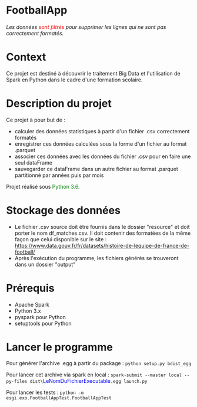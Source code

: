 # FootballApp

###### Les données <span style="color:red">sont filtrés</span> pour supprimer les lignes qui ne sont pas correctement formatés.


# Context
Ce projet est destiné à découvrir le traitement Big Data et l'utilisation de Spark en Python dans le cadre d'une formation scolaire.

# Description du projet

Ce projet à pour but de : 

* calculer des données statistiques à partir d'un fichier .csv correctement formatés
* enregistrer ces données calculées sous la forme d'un fichier au format .parquet
* associer ces données avec les données du fichier .csv pour en faire une seul dataFrame
* sauvegarder ce dataFrame dans un autre fichier au format .parquet partitionné par années puis par mois

Projet réalisé sous <span style="color:green">Python 3.6</span>.

# Stockage des données

* Le fichier .csv source doit être fournis dans le dossier "resource" et doit porter le nom df_matches.csv. Il doit contenir des formatées de la même façon que celui disponible sur le site : ​https://www.data.gouv.fr/fr/datasets/histoire-de-lequipe-de-france-de-football/ 
* Après l'exécution du programme, les fichiers générés se trouveront dans un dossier "output"

# Prérequis

* Apache Spark
* Python 3.x
* pyspark pour Python
* setuptools pour Python

# Lancer le programme
Pour générer l'archive .egg à partir du package :
```python setup.py bdist_egg```

Pour lancer cet archive via spark en local :
```spark-submit --master local --py-files dist\```<span style="color:blue">LeNomDuFichierExecutable</span>```.egg launch.py```

Pour lancer les tests :
```python -m esgi.exo.FootballAppTest.FootballAppTest```